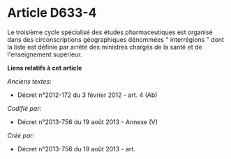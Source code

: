 # Article D633-4

Le troisième cycle spécialisé des études pharmaceutiques est organisé dans des circonscriptions géographiques dénommées "
interrégions " dont la liste est définie par arrêté des ministres chargés de la santé et de l'enseignement supérieur.

**Liens relatifs à cet article**

_Anciens textes_:

  - Décret n°2012-172 du 3 février 2012 - art. 4 (Ab)

_Codifié par_:

  - Décret n°2013-756 du 19 août 2013 -  Annexe (V)

_Créé par_:

  - Décret n°2013-756 du 19 août 2013 - art.
